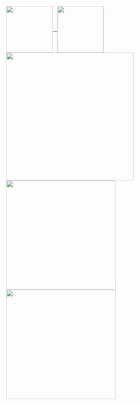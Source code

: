 <a href="https://github.com/Denellyne/github-readme-stats">
  <img height=128 align="center" src="https://github-readme-stats.vercel.app/api?username=Denellyne&show_icons=true&theme=aura&include_all_commits=true"/>
&#8200
</a>
<a href="https://github-readme-streak-stats.herokuapp.com/?user=Denellyne&theme=aura">
  <img height = 128 align="center" src="https://github-readme-streak-stats.herokuapp.com/?user=Denellyne&theme=aura&(https://git.io/streak-stats" />
</a>
<a>
<a href = "https://wakatime.com/@Denellyne">
<img width = 350 align="center"
src="https://github-readme-stats.vercel.app/api/wakatime?username=Denellyne&theme=aura&custom_title=Time&#160Spent&#160Coding"(https://wakatime.com/@Denellyne)>
</a>
<a href="https://github.com/Denellyne/PCXSense">
  <img width = 300 align="left" src="https://github-readme-stats.vercel.app/api/pin/?username=Denellyne&repo=PCXSense&theme=aura&(https://github.com/Denellyne/PCXSense" />
</a>

<a>
    <br>
  <img width = 300 align="left"  src="https://github-readme-stats.vercel.app/api/pin/?username=Denellyne&repo=Argus&theme=aura&(https://github.com/Denellyne/Argus-File-Explorer" />
</a>

